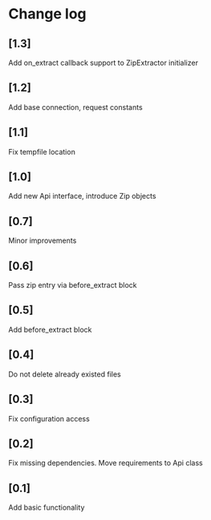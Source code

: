 # Change log

## [1.3]
Add on_extract callback support to ZipExtractor initializer

## [1.2]
Add base connection, request constants

## [1.1]
Fix tempfile location

## [1.0]
Add new Api interface, introduce Zip objects

## [0.7]
Minor improvements

## [0.6]
Pass zip entry via before_extract block

## [0.5]
Add before_extract block

## [0.4]
Do not delete already existed files

## [0.3]
Fix configuration access

## [0.2]
Fix missing dependencies. Move requirements to Api class

## [0.1]
Add basic functionality
